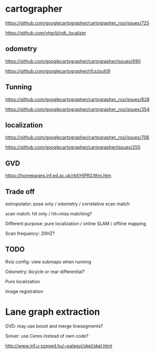 
# cartographer

https://github.com/googlecartographer/cartographer_ros/issues/725

https://github.com/ytgcljj/ndt_localizer

## odometry

https://github.com/googlecartographer/cartographer/issues/690

https://github.com/googlecartographer/rfcs/pull/9

## Tunning

https://github.com/googlecartographer/cartographer_ros/issues/628

https://github.com/googlecartographer/cartographer_ros/issues/354

## localization

https://github.com/googlecartographer/cartographer_ros/issues/706

https://github.com/googlecartographer/cartographer/issues/255

## GVD

https://homepages.inf.ed.ac.uk/rbf/HIPR2/thin.htm


## Trade off

extropolator: pose only / odometry / correlative scan match

scan match: hit only / hit+miss matching?

Different purpose: pure localization / online SLAM / offline mapping

Scan frequency: 20HZ?

## TODO

Rviz config: view submaps when running

Odometry: bicycle or rear differential?

Pure localization

Image registration



# Lane graph extraction

GVD: may use boost and merge linesegments?

Solver: use Ceres instead of own code?

http://www.inf.u-szeged.hu/~palagyi/skel/skel.html
